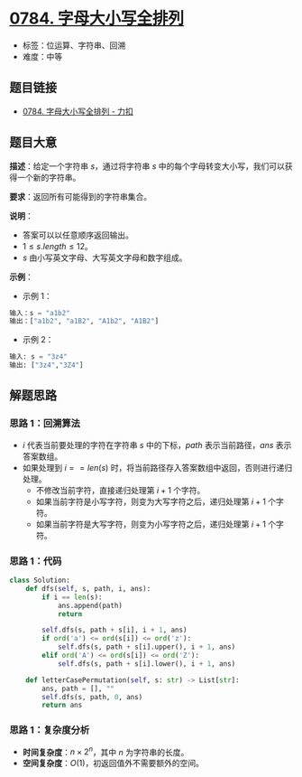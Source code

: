 # [0784. 字母大小写全排列](https://leetcode.cn/problems/letter-case-permutation/)

- 标签：位运算、字符串、回溯
- 难度：中等

## 题目链接

- [0784. 字母大小写全排列 - 力扣](https://leetcode.cn/problems/letter-case-permutation/)

## 题目大意

**描述**：给定一个字符串 $s$，通过将字符串 $s$ 中的每个字母转变大小写，我们可以获得一个新的字符串。

**要求**：返回所有可能得到的字符串集合。

**说明**：

- 答案可以以任意顺序返回输出。
- $1 \le s.length \le 12$。
- $s$ 由小写英文字母、大写英文字母和数字组成。

**示例**：

- 示例 1：

```python
输入：s = "a1b2"
输出：["a1b2", "a1B2", "A1b2", "A1B2"]
```

- 示例 2：

```python
输入: s = "3z4"
输出: ["3z4","3Z4"]
```

## 解题思路

### 思路 1：回溯算法

- $i$ 代表当前要处理的字符在字符串 $s$ 中的下标，$path$ 表示当前路径，$ans$ 表示答案数组。
- 如果处理到 $i == len(s)$ 时，将当前路径存入答案数组中返回，否则进行递归处理。
  - 不修改当前字符，直接递归处理第 $i + 1$ 个字符。
  - 如果当前字符是小写字符，则变为大写字符之后，递归处理第 $i + 1$ 个字符。
  - 如果当前字符是大写字符，则变为小写字符之后，递归处理第 $i + 1$ 个字符。

### 思路 1：代码

```python
class Solution:
    def dfs(self, s, path, i, ans):
        if i == len(s):
            ans.append(path)
            return

        self.dfs(s, path + s[i], i + 1, ans)
        if ord('a') <= ord(s[i]) <= ord('z'):
            self.dfs(s, path + s[i].upper(), i + 1, ans)
        elif ord('A') <= ord(s[i]) <= ord('Z'):
            self.dfs(s, path + s[i].lower(), i + 1, ans)

    def letterCasePermutation(self, s: str) -> List[str]:
        ans, path = [], ""
        self.dfs(s, path, 0, ans)
        return ans
```

### 思路 1：复杂度分析

- **时间复杂度**：$n \times 2^n$，其中 $n$ 为字符串的长度。
- **空间复杂度**：$O(1)$，初返回值外不需要额外的空间。

